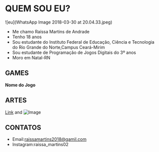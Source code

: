 # QUEM SOU EU?
![eu](WhatsApp Image 2018-03-30 at 20.04.33.jpeg)
- Me chamo Raíssa Martins de Andrade
- Tenho 18 anos
- Sou estudante do Instituto Federal de Educação, Ciência e Tecnologia do Rio Grande do Norte,Campus Ceará-Mirim
- Sou estudante de Programação de Jogos Digitais do 3º anos
- Moro em Natal-RN
## GAMES

**Nome do Jogo**

## ARTES



[Link](url) and ![Image](src)

## CONTATOS
- Email:raissamartins2018@gamil.com
- Instagram:raissa_martins02
